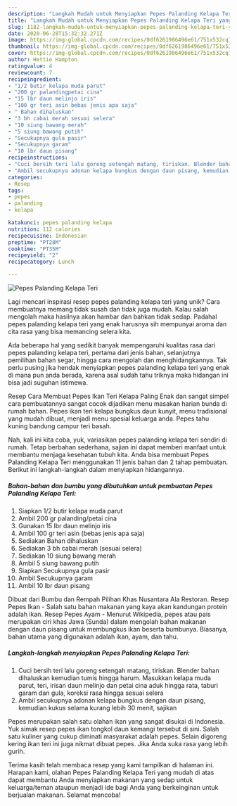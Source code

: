 ```yaml
---
description: "Langkah Mudah untuk Menyiapkan Pepes Palanding Kelapa Teri yang Sempurna"
title: "Langkah Mudah untuk Menyiapkan Pepes Palanding Kelapa Teri yang Sempurna"
slug: 1182-langkah-mudah-untuk-menyiapkan-pepes-palanding-kelapa-teri-yang-sempurna
date: 2020-06-28T15:32:32.271Z
image: https://img-global.cpcdn.com/recipes/0df6261986496e61/751x532cq70/pepes-palanding-kelapa-teri-foto-resep-utama.jpg
thumbnail: https://img-global.cpcdn.com/recipes/0df6261986496e61/751x532cq70/pepes-palanding-kelapa-teri-foto-resep-utama.jpg
cover: https://img-global.cpcdn.com/recipes/0df6261986496e61/751x532cq70/pepes-palanding-kelapa-teri-foto-resep-utama.jpg
author: Hettie Hampton
ratingvalue: 4
reviewcount: 7
recipeingredient:
- "1/2 butir kelapa muda parut"
- "200 gr palandingpetai cina"
- "15 lbr daun melinjo iris"
- "100 gr teri asin bebas jenis apa saja"
- " Bahan dihaluskan"
- "3 bh cabai merah sesuai selera"
- "10 siung bawang merah"
- "5 siung bawang putih"
- "Secukupnya gula pasir"
- "Secukupnya garam"
- "10 lbr daun pisang"
recipeinstructions:
- "Cuci bersih teri lalu goreng setengah matang, tiriskan. Blender bahan dihaluskan kemudian tumis hingga harum. Masukkan kelapa muda parut, teri, irisan daun melinjo dan petai cina aduk hingga rata, taburi garam dan gula, koreksi rasa hingga sesuai selera"
- "Ambil secukupnya adonan kelapa bungkus dengan daun pisang, kemudian kukus selama kurang lebih 30 menit, sajikan"
categories:
- Resep
tags:
- pepes
- palanding
- kelapa

katakunci: pepes palanding kelapa 
nutrition: 112 calories
recipecuisine: Indonesian
preptime: "PT28M"
cooktime: "PT35M"
recipeyield: "2"
recipecategory: Lunch

---
```



![Pepes Palanding Kelapa Teri](https://img-global.cpcdn.com/recipes/0df6261986496e61/751x532cq70/pepes-palanding-kelapa-teri-foto-resep-utama.jpg)

Lagi mencari inspirasi resep pepes palanding kelapa teri yang unik? Cara membuatnya memang tidak susah dan tidak juga mudah. Kalau salah mengolah maka hasilnya akan hambar dan bahkan tidak sedap. Padahal pepes palanding kelapa teri yang enak harusnya sih mempunyai aroma dan cita rasa yang bisa memancing selera kita.

Ada beberapa hal yang sedikit banyak mempengaruhi kualitas rasa dari pepes palanding kelapa teri, pertama dari jenis bahan, selanjutnya pemilihan bahan segar, hingga cara mengolah dan menghidangkannya. Tak perlu pusing jika hendak menyiapkan pepes palanding kelapa teri yang enak di mana pun anda berada, karena asal sudah tahu triknya maka hidangan ini bisa jadi suguhan istimewa.

Resep Cara Membuat Pepes Ikan Teri Kelapa Paling Enak dan sangat simpel cara pembuatannya sangat cocok dijadikan menu masakan harian bunda di rumah bahan. Pepes ikan teri kelapa bungkus daun kunyit, menu tradisional yang mudah dibuat, menjadi menu spesial keluarga anda. Pepes tahu kuning bandung campur teri basah.


Nah, kali ini kita coba, yuk, variasikan pepes palanding kelapa teri sendiri di rumah. Tetap berbahan sederhana, sajian ini dapat memberi manfaat untuk membantu menjaga kesehatan tubuh kita. Anda bisa membuat Pepes Palanding Kelapa Teri menggunakan 11 jenis bahan dan 2 tahap pembuatan. Berikut ini langkah-langkah dalam menyiapkan hidangannya.

<!--inarticleads1-->

##### Bahan-bahan dan bumbu yang dibutuhkan untuk pembuatan Pepes Palanding Kelapa Teri:

1. Siapkan 1/2 butir kelapa muda parut
1. Ambil 200 gr palanding/petai cina
1. Gunakan 15 lbr daun melinjo iris
1. Ambil 100 gr teri asin (bebas jenis apa saja)
1. Sediakan  Bahan dihaluskan
1. Sediakan 3 bh cabai merah (sesuai selera)
1. Sediakan 10 siung bawang merah
1. Ambil 5 siung bawang putih
1. Siapkan Secukupnya gula pasir
1. Ambil Secukupnya garam
1. Ambil 10 lbr daun pisang


Dibuat dari Bumbu dan Rempah Pilihan Khas Nusantara Ala Restoran. Resep Pepes Ikan - Salah satu bahan makanan yang kaya akan kandungan protein adalah ikan. Resep Pepes Ayam - Menurut Wikipedia, pepes atau pais merupakan ciri khas Jawa (Sunda) dalam mengolah bahan makanan dengan daun pisang untuk membungkus ikan beserta bumbunya. Biasanya, bahan utama yang digunakan adalah ikan, ayam, dan tahu. 

<!--inarticleads2-->

##### Langkah-langkah menyiapkan Pepes Palanding Kelapa Teri:

1. Cuci bersih teri lalu goreng setengah matang, tiriskan. Blender bahan dihaluskan kemudian tumis hingga harum. Masukkan kelapa muda parut, teri, irisan daun melinjo dan petai cina aduk hingga rata, taburi garam dan gula, koreksi rasa hingga sesuai selera
1. Ambil secukupnya adonan kelapa bungkus dengan daun pisang, kemudian kukus selama kurang lebih 30 menit, sajikan


Pepes merupakan salah satu olahan ikan yang sangat disukai di Indonesia. Yuk simak resep pepes ikan tongkol daun kemangi tersebut di sini. Salah satu kuliner yang cukup diminati masyarakat adalah pepes. Selain digoreng kering ikan teri ini juga nikmat dibuat pepes. Jika Anda suka rasa yang lebih gurih. 

Terima kasih telah membaca resep yang kami tampilkan di halaman ini. Harapan kami, olahan Pepes Palanding Kelapa Teri yang mudah di atas dapat membantu Anda menyiapkan makanan yang sedap untuk keluarga/teman ataupun menjadi ide bagi Anda yang berkeinginan untuk berjualan makanan. Selamat mencoba!
